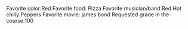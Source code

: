 Favorite color:Red 
Favorite food: Pizza
Favorite musician/band:Red Hot chilly Peppers 
Favorite movie: james bond
Requested grade in the course:100 
